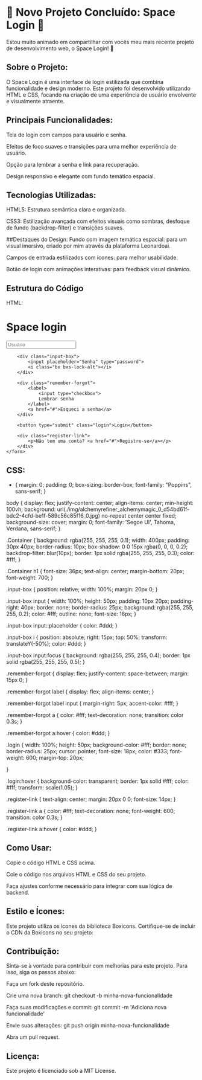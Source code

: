 # 🎉 Novo Projeto Concluído: Space Login 🎉
Estou muito animado em compartilhar com vocês meu mais recente projeto de desenvolvimento web, o Space Login! 🚀

## Sobre o Projeto:
O Space Login é uma interface de login estilizada que combina funcionalidade e design moderno. Este projeto foi desenvolvido utilizando HTML e CSS, focando na criação de uma experiência de usuário envolvente e visualmente atraente.

## Principais Funcionalidades:
Tela de login com campos para usuário e senha.

Efeitos de foco suaves e transições para uma melhor experiência de usuário.

Opção para lembrar a senha e link para recuperação.

Design responsivo e elegante com fundo temático espacial.

## Tecnologias Utilizadas:
HTML5: Estrutura semântica clara e organizada.

CSS3: Estilização avançada com efeitos visuais como sombras, desfoque de fundo (backdrop-filter) e transições suaves.

##Destaques do Design:
Fundo com imagem temática espacial: para um visual imersivo, criado por mim através da plataforma Leonardoai.

Campos de entrada estilizados com ícones: para melhor usabilidade.

Botão de login com animações interativas: para feedback visual dinâmico.

## Estrutura do Código
HTML:

<main class="Container">
    <form>
        <h1>Space login</h1>
        <div class="input-box">
            <input placeholder="Usuário" type="email">    
            <i class="bx bxs-user"></i>
        </div>

        <div class="input-box">
            <input placeholder="Senha" type="password">    
            <i class="bx bxs-lock-alt"></i>
        </div>

        <div class="remember-forgot">
            <label>
                <input type="checkbox">
                Lembrar senha
            </label>
            <a href="#">Esqueci a senha</a>
        </div>

        <button type="submit" class="login">Login</button>

        <div class="register-link">
            <p>Não tem uma conta? <a href="#">Registre-se</a></p>
        </div>
    </form>
</main>

## CSS:

* {
    margin: 0;
    padding: 0;
    box-sizing: border-box;
    font-family: "Poppins", sans-serif;
}

body {
    display: flex;
    justify-content: center;
    align-items: center;
    min-height: 100vh;
    background: url(./img/alchemyrefiner_alchemymagic_0_d54bd61f-bdc2-4cfd-be1f-589c56c85f16_0.jpg) no-repeat center center fixed;
    background-size: cover;
    margin: 0;
    font-family: 'Segoe UI', Tahoma, Verdana, sans-serif;
}

.Container {
    background: rgba(255, 255, 255, 0.1);
    width: 400px;
    padding: 30px 40px;
    border-radius: 10px;
    box-shadow: 0 0 15px rgba(0, 0, 0, 0.2);
    backdrop-filter: blur(10px);
    border: 1px solid rgba(255, 255, 255, 0.3);
    color: #fff;
}

.Container h1 {
    font-size: 36px;
    text-align: center;
    margin-bottom: 20px;
    font-weight: 700;
}

.input-box {
    position: relative;
    width: 100%;
    margin: 20px 0;
}

.input-box input {
    width: 100%;
    height: 50px;
    padding: 10px 20px;
    padding-right: 40px;
    border: none;
    border-radius: 25px;
    background: rgba(255, 255, 255, 0.2);
    color: #fff;
    outline: none;
    font-size: 16px;
}

.input-box input::placeholder {
    color: #ddd;
}

.input-box i {
    position: absolute;
    right: 15px;
    top: 50%;
    transform: translateY(-50%);
    color: #ddd;
}

.input-box input:focus {
    background: rgba(255, 255, 255, 0.4);
    border: 1px solid rgba(255, 255, 255, 0.5);
}

.remember-forgot {
    display: flex;
    justify-content: space-between;
    margin: 15px 0;
}

.remember-forgot label {
    display: flex;
    align-items: center;
}

.remember-forgot label input {
    margin-right: 5px;
    accent-color: #fff;
}

.remember-forgot a {
    color: #fff;
    text-decoration: none;
    transition: color 0.3s;
}

.remember-forgot a:hover {
    color: #ddd;
}

.login {
    width: 100%;
    height: 50px;
    background-color: #fff;
    border: none;
    border-radius: 25px;
    cursor: pointer;
    font-size: 18px;
    color: #333;
    font-weight: 600;
    margin-top: 20px;
    
}

.login:hover {
    background-color: transparent;
    border: 1px solid #fff;
    color: #fff;
    transform: scale(1.05);
}

.register-link {
    text-align: center;
    margin: 20px 0 0;
    font-size: 14px;
}

.register-link a {
    color: #fff;
    text-decoration: none;
    font-weight: 600;
    transition: color 0.3s;
}

.register-link a:hover {
    color: #ddd;
}


## Como Usar:
Copie o código HTML e CSS acima.

Cole o código nos arquivos HTML e CSS do seu projeto.

Faça ajustes conforme necessário para integrar com sua lógica de backend.

## Estilo e Ícones:
Este projeto utiliza os ícones da biblioteca Boxicons. Certifique-se de incluir o CDN da Boxicons no seu projeto:
<link href='https://unpkg.com/boxicons@2.0.7/css/boxicons.min.css' rel='stylesheet'>

## Contribuição:
Sinta-se à vontade para contribuir com melhorias para este projeto. Para isso, siga os passos abaixo:

Faça um fork deste repositório.

Crie uma nova branch: git checkout -b minha-nova-funcionalidade

Faça suas modificações e commit: git commit -m 'Adiciona nova funcionalidade'

Envie suas alterações: git push origin minha-nova-funcionalidade

Abra um pull request.

## Licença:
Este projeto é licenciado sob a MIT License.
